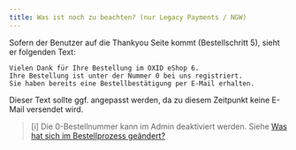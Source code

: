 ```yaml
---
title: Was ist noch zu beachten? (nur Legacy Payments / NGW)
---
```

Sofern der Benutzer auf die Thankyou Seite kommt (Bestellschritt 5), sieht er folgenden
Text:
```
Vielen Dank für Ihre Bestellung im OXID eShop 6.
Ihre Bestellung ist unter der Nummer 0 bei uns registriert.
Sie haben bereits eine Bestellbestätigung per E-Mail erhalten.
```
Dieser Text sollte ggf. angepasst werden, da zu diesem Zeitpunkt keine E-Mail
versendet wird.
> [i] Die 0-Bestellnummer kann im Admin deaktiviert werden. Siehe [Was hat sich im Bestellprozess geändert?](configuration/020_Konfiguration/030_Informationen_und_Anleitung_von_iDeal_und_Przelewy24/010_Was_hat_sich_im_Bestellprozess_geaendert.md)
